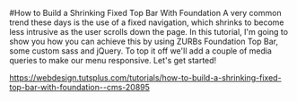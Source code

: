 #How to Build a Shrinking Fixed Top Bar With Foundation
A very common trend these days is the use of a fixed navigation, which shrinks to become less intrusive as the user scrolls down the page. In this tutorial, I'm going to show you how you can achieve this by using ZURBs Foundation Top Bar, some custom sass and jQuery. To top it off we'll add a couple of media queries to make our menu responsive. Let's get started!

https://webdesign.tutsplus.com/tutorials/how-to-build-a-shrinking-fixed-top-bar-with-foundation--cms-20895
